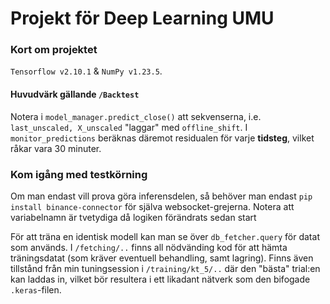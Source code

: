 # Projekt för Deep Learning UMU
### Kort om projektet
<code>Tensorflow v2.10.1</code> & <code>NumPy v1.23.5</code>.

#### Huvudvärk gällande <code>/Backtest</code>
Notera i <code>model_manager.predict_close()</code> att sekvenserna, i.e. <code>last_unscaled, X_unscaled</code> "laggar" med <code>offline_shift</code>.
I <code>monitor_predictions</code> beräknas däremot residualen för varje <b>tidsteg</b>, vilket råkar vara 30 minuter. 

### Kom igång med testkörning

Om man endast vill prova göra inferensdelen,
så behöver man endast <code>pip install binance-connector</code>
för själva websocket-grejerna. Notera att variabelnamn är tvetydiga då logiken förändrats sedan start


För att träna en identisk modell kan man se över <code>db_fetcher.query</code> för datat som används. I <code>/fetching/..</code>
finns all nödvänding kod för att hämta träningsdatat (som kräver eventuell behandling, samt lagring). Finns även tillstånd från min tuningsession
i <code>/training/kt_5/..</code> där den "bästa" trial:en kan laddas in, vilket bör resultera i ett likadant nätverk som den bifogade <code>.keras</code>-filen.

